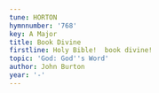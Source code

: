 ```yaml
---
tune: HORTON
hymnnumber: '768'
key: A Major
title: Book Divine
firstline: Holy Bible!  book divine!
topic: 'God: God''s Word'
author: John Burton
year: '-'
---
```

